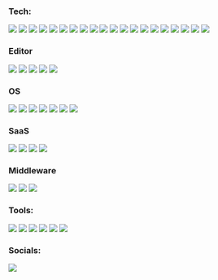 <!-- https://simpleicons.org/ -->

### Tech:
![](https://img.shields.io/badge/-Html5-E34F26.svg?logo=html5&style=plastic)
![](https://img.shields.io/badge/-Css3-1572B6.svg?logo=css3&style=plastic)
![](https://img.shields.io/badge/-Jquery-0769AD.svg?logo=jquery&style=plastic)
![](https://img.shields.io/badge/-Perl-39457E.svg?logo=perl&style=plastic)
![](https://img.shields.io/badge/-Php-777BB4.svg?logo=php&style=plastic)
![](https://img.shields.io/badge/-Laravel-E74430.svg?logo=laravel&style=plastic)
![](https://img.shields.io/badge/-Java-007396.svg?logo=java&style=plastic)
![](https://img.shields.io/badge/-Javascript-F7DF1E.svg?logo=javascript&style=plastic)
![](https://img.shields.io/badge/-Node.js-339933.svg?logo=node.js&style=plastic)
![](https://img.shields.io/badge/-Vue.js-4FC08D.svg?logo=vue.js&style=plastic)
![](https://img.shields.io/badge/-TypeScript-3178C6.svg?logo=typescript&style=plastic)
![](https://img.shields.io/badge/-NativeScript-65ADF1.svg?logo=nativescript&style=plastic)
![](https://img.shields.io/badge/-Dart-0175C2.svg?logo=dart&style=plastic)
![](https://img.shields.io/badge/-Flutter-02569B.svg?logo=flutter&style=plastic)
![](https://img.shields.io/badge/-C++-00599C.svg?logo=cplusplus&style=plastic)
![](https://img.shields.io/badge/-Qt-41CD52.svg?logo=qt&style=plastic)
![](https://img.shields.io/badge/-CSharp-239120.svg?logo=csharp&style=plastic)
![](https://img.shields.io/badge/-Bash-4EAA25.svg?logo=gnubash&style=plastic)
![](https://img.shields.io/badge/-Golang-00ADD8.svg?logo=go&style=plastic)
![](https://img.shields.io/badge/-Rust-000000.svg?logo=rust&style=plastic)

### Editor
![](https://img.shields.io/badge/-Visual%20Studio%20Code-007ACC.svg?logo=visual-studio-code&style=flat)
![](https://img.shields.io/badge/-Vim-019733.svg?logo=vim&style=flat)
![](https://img.shields.io/badge/-Sublimetext-272822.svg?logo=sublimetext&style=plastic)
![](https://img.shields.io/badge/-JetBrains%20IDE-000.svg?logo=intellij-idea&style=flat)
![](https://img.shields.io/badge/-Xcode-1575F9.svg?logo=xcode&style=plastic)

### OS
![](https://img.shields.io/badge/-Windows-0078D6.svg?logo=windows&style=plastic)
![](https://img.shields.io/badge/-MacOS-000000.svg?logo=macos&style=plastic)
![](https://img.shields.io/badge/-Android-A4C639.svg?logo=android&style=plastic)
![](https://img.shields.io/badge/-iOS-000000.svg?logo=ios&style=plastic)
![](https://img.shields.io/badge/-Redhat-EE0000.svg?logo=redhat&style=plastic)
![](https://img.shields.io/badge/-Ubuntu-E95420.svg?logo=ubuntu&style=plastic)
![](https://img.shields.io/badge/-Archlinux-1793D1.svg?logo=archlinux&style=plastic)

### SaaS
![](https://img.shields.io/badge/-Amazon%20AWS-232F3E.svg?logo=amazon-aws&style=flat)
![](https://img.shields.io/badge/-GitHub-181717.svg?logo=github&style=flat)
![](https://img.shields.io/badge/-Docker-EEE.svg?logo=docker&style=flat)
![](https://img.shields.io/badge/-Firebase-FFCA28.svg?logo=firebase&style=plastic)

### Middleware
![](https://img.shields.io/badge/-Apache-D22128.svg?logo=apache&style=flat)
![](https://img.shields.io/badge/-Nginx-bfcfcf.svg?logo=nginx&style=flat)
![](https://img.shields.io/badge/-Mysql-4479A1.svg?logo=mysql&style=plastic)

### Tools:
![](https://img.shields.io/badge/-Unity-000000.svg?logo=unity&style=plastic)
![](https://img.shields.io/badge/-AutodeskMaya-000000.svg?logo=autodesk&style=plastic)
![](https://img.shields.io/badge/-Adobe%20illustrator-FF7C00.svg?logo=adobe-illustrator&style=plastic)
![](https://img.shields.io/badge/-Adobe%20indesign-FD3F93.svg?logo=adobe-indesign&style=plastic)
![](https://img.shields.io/badge/-Adobe%20photoshop-00C8FF.svg?logo=adobe-photoshop&style=plastic)
![](https://img.shields.io/badge/-Teamviewer-0E8EE9.svg?logo=teamviewer&style=plastic)

### Socials:
![](https://github-profile-summary-cards.vercel.app/api/cards/stats?username=AkitoYamashita&theme=github_dark) 
